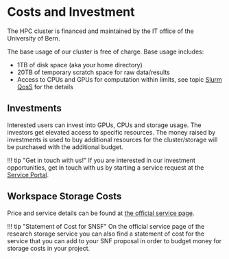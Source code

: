 # Costs and Investment

The HPC cluster is financed and maintained by the IT office of the University of Bern.

The base usage of our cluster is free of charge. Base usage includes:

  * 1TB of disk space (aka your home directory)
  * 20TB of temporary scratch space for raw data/results
  * Access to CPUs and GPUs for computation within limits, see
    topic [Slurm QosS](./runjobs/partitions.md) for the details

## Investments

Interested users can invest into GPUs, CPUs and storage usage. The investors
get elevated access to specific resources. The money raised by investments is
used to buy additional resources for the cluster/storage will be purchased with
the additional budget.

!!! tip "Get in touch with us!"
    If you are interested in our investment opportunities, get in
    touch with us by starting a service request at the [Service
    Portal](https://serviceportal.unibe.ch/sp).

## Workspace Storage Costs

Price and service details can be found at [the official service
page](https://bit.ly/3AwciHA).

!!! tip "Statement of Cost for SNSF"
    On the official service page of the research storage service you can also
    find a statement of cost for the service that you can add to your SNF
    proposal in order to budget money for storage costs in your project.

